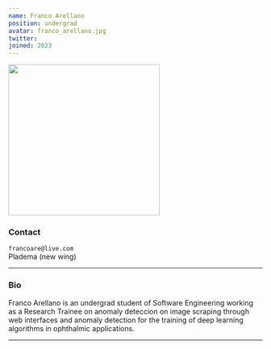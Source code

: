 ```yaml
---
name: Franco Arellano
position: undergrad
avatar: franco_arellano.jpg
twitter:
joined: 2023
---
```


<img width="300" src="{{site.baseurl}}/images/people/{{page.avatar}}" data-action="zoom">

### Contact

<i class="fa fa-envelope-o"></i> `francoare@live.com` <br>
<i class="fa fa-building"></i> Pladema (new wing) <br>

<hr>

### Bio

Franco Arellano is an undergrad student of Software Engineering working as a Research Trainee on anomaly deteccion on image scraping through web interfaces and anomaly detection for the training of deep learning algorithms in ophthalmic applications.
<hr>
